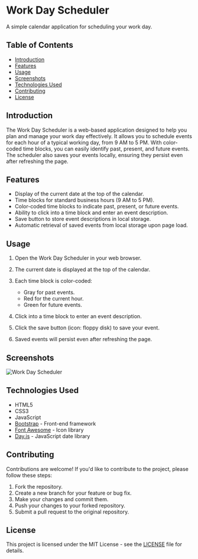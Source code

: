 # Work Day Scheduler

A simple calendar application for scheduling your work day.

## Table of Contents

- [Introduction](#introduction)
- [Features](#features)
- [Usage](#usage)
- [Screenshots](#screenshots)
- [Technologies Used](#technologies-used)
- [Contributing](#contributing)
- [License](#license)

## Introduction

The Work Day Scheduler is a web-based application designed to help you plan and manage your work day effectively. It allows you to schedule events for each hour of a typical working day, from 9 AM to 5 PM. With color-coded time blocks, you can easily identify past, present, and future events. The scheduler also saves your events locally, ensuring they persist even after refreshing the page.

## Features

- Display of the current date at the top of the calendar.
- Time blocks for standard business hours (9 AM to 5 PM).
- Color-coded time blocks to indicate past, present, or future events.
- Ability to click into a time block and enter an event description.
- Save button to store event descriptions in local storage.
- Automatic retrieval of saved events from local storage upon page load.

## Usage

1. Open the Work Day Scheduler in your web browser.

2. The current date is displayed at the top of the calendar.

3. Each time block is color-coded:
   - Gray for past events.
   - Red for the current hour.
   - Green for future events.

4. Click into a time block to enter an event description.

5. Click the save button (icon: floppy disk) to save your event.

6. Saved events will persist even after refreshing the page.

## Screenshots

![Work Day Scheduler](screenshot.png)

## Technologies Used

- HTML5
- CSS3
- JavaScript
- [Bootstrap](https://getbootstrap.com/) - Front-end framework
- [Font Awesome](https://fontawesome.com/) - Icon library
- [Day.js](https://day.js.org/) - JavaScript date library

## Contributing

Contributions are welcome! If you'd like to contribute to the project, please follow these steps:

1. Fork the repository.
2. Create a new branch for your feature or bug fix.
3. Make your changes and commit them.
4. Push your changes to your forked repository.
5. Submit a pull request to the original repository.

## License

This project is licensed under the MIT License - see the [LICENSE](LICENSE) file for details.
